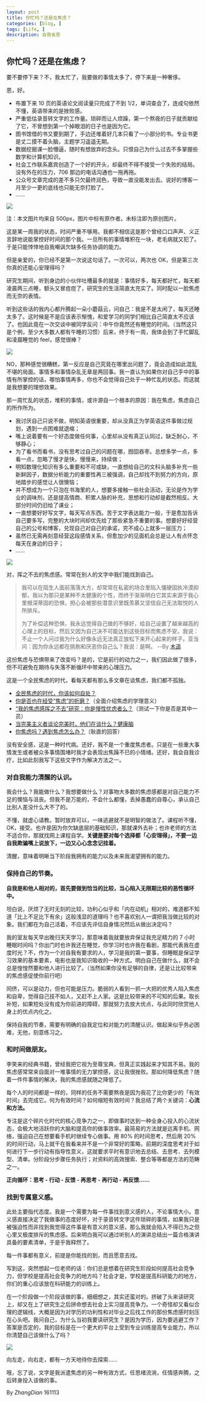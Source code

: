 ```yaml
---
layout: post
title: 你忙吗？还是在焦虑？
categories: [blog, ]
tags: [Life, ]
description: 自我省思
---
```


## 你忙吗？还是在焦虑？

要不要停下来？不，我太忙了，我要做的事情太多了，停下来是一种奢侈。

恩，好。

- 布置下来 10 页的英语论文阅读量只完成了不到 1/2，单词查会了，连成句依然不懂，英语带来的是挫败感。
- 严重低估录音转文字的工作量。琐碎而让人烦躁，第一个熬夜的日子就贡献给了它，不曾想到第一个掉眼泪的日子也是因为它。
- 图书馆借的书又要到期了，手边还堆着好几本只看了一小部分的书。专业书更是丈二摸不着头脑，主题学习遥遥无期。
- 数据挖掘课一脸懵逼，随时有想放弃的念头。只恨自己为什么过去不多掌握些数学和计算机知识。
- 社会工作联系嘉宾创造了一个好的开头，却最终不得不接受一个失败的结局。没有外在的压力，706 那边的电话沟通也一拖再拖。
- 公众号文章完成的差不多只欠最终润色，导致一直没能发出去。说好的博客一月至少一更的底线也只能无奈打脸了。
- ……

![](http://ww3.sinaimg.cn/large/65e4f1e6jw1f9qaxzpad6j20jz0f0gnd.jpg)

注：本文图片均来自 500px，图片中标有原作者。未标注即为原创图片。

这是某一周我的状态，时间严重不够用。我都不相信这是那个曾经口口声声、义正言辞地说能掌控好时间的那个我。一旦所有的事情堆积在一块，老毛病就又犯了。于是只能悻悻地自我嘲讽欠缺多任务协调的能力。

但是亲爱的，你已经不是第一次说这句话了。一次可以，两次也 OK，但是第三次你真的还能心安理得吗？

研究生期间，听到身边的小伙伴吐槽最多的就是：事情好多，每天都好忙，每天都凌晨两三点睡，额头又冒痘痘了，研究生的生活简直太充实了。同时配以一脸焦虑而无奈的表情。

听到这些话的我内心都升腾起一朵小蘑菇云，问自己：我是不是太闲了，每天还睡太多了。这时候是不是应该表示惭愧，和爱学习的同学们相比自己简直太不应该了。也因此竟在一次交谈中被同学反问：中午你竟然还有睡觉的时间。（当然这只是个例，至少大多数人都有午睡的习惯）后来，终于有一周，我体会到了手忙脚乱和凌晨睡觉的 feel，感觉很棒？

![](http://ww2.sinaimg.cn/large/65e4f1e6jw1f9qb4keyl9j20nj0f0dhf.jpg)

NO，那种感觉很糟糕，第一反应是自己究竟在哪里出问题了，竟会造成如此混乱不堪的局面。事情多和事情杂乱无章是两回事。我一直认为如果你对自己手中的事情有所掌控的话，哪怕事情再多，你也不会觉得自己处于一种忙乱的状态。而这就是我想要的理想效果。

那一周忙乱的状态，堆积的事情，或许源自一个根本的原因：我在焦虑，焦虑自己的所作所为。

- 我讨厌自己只说不做，明知英语很重要，却从没真正为学英语这件事做过规划，遇到一点困难就退缩；
- 嘴上说着要有一个好态度做任何事，心里却从没有真正认同过，缺乏耐心，不够静心；
- 为了看书而看书，没有思考过自己的问题在哪，囫囵吞枣。总想多学一点，多看一点，忽略了慢才是快，慢慢来，持续做；
- 明知数理化知识有多么重要和不可或缺，一直想给自己的文科头脑多补充一些新鲜因子，数据分析能力的重要性再三被强调，自己却找不到努力的方向，原地踏步的感觉让人很懊恼；
- 并不想成为一个只泡在书海里的人，想要多接触一些社会活动，无论是作为学业的调味剂，还是提高情商、积累人脉的补充，思想和行动却是截然相反。大部分时间仍旧给了课业；
- 一直想要好好写文字，每天写点东西。苦于文字表达能力一般，于是愈加告诉自己要多写，完整的大块时间却优先给了那些紧急不重要的事。想要好好经营自己的公号和博客，兑现自己对自己的承诺，完不成心上就多一层压力；
- 虽然已无需再刻意经营这段感情关系，但愈加少的见面机会总是让人有点怀念每天在身边的日子；
- ……

![](http://ww3.sinaimg.cn/large/65e4f1e6jw1f9qb91dfg0j20kc0f4tbf.jpg)
	
对，挥之不去的焦虑感。常常在别人的文字中我们能找到自己。

> 我可以在陌生人面前落落大方，却常常在私密的场合里陷入僵硬固执冷漠抑郁，我以为那只是某种不太健康的个性，而终于渐渐明白它其实来源于我心里根深蒂固的恐惧，担心会被那些潜意识里既羡慕又坚信自己无法取悦的人所排斥。
> 
> 为了补偿这种恐惧，我永远觉得自己做的不够好，给自己设置了越来越高的心理上的目标，然后又因为自己决不可能达到这些目标而焦虑不安。我说：不止一个人问过我为什么好像永远无法真正放松下来开心起来的样子。亚当问：因为你永远都在挑剔和厌恶你自己么？我说：是啊。  --By [木遥](https://mp.weixin.qq.com/s?__biz=MzI0NzEyMjIyOQ%3D%3D&mid=2650483148&idx=1&sn=3c57b3eeb25e3770f1d4e1cbd4358489&scene=4&ascene=3&abtest_cookie=AQABAAkAAQDKhR4AAAA%3D&fontScale=100&#wechat_redirect)

这份焦虑与恐惧带来了改变吗？是的，它是前行的动力之一，我们因此做了很多，但不可避免在期待与失落不断循环中带来的心理压力。

这是一个全民焦虑的时代，看每天都有那么多文章在谈焦虑，我们都不孤独。

- [全民焦虑的时代，你该如何自处？](http://mp.weixin.qq.com/s?__biz=MzI5MjMyNjk2Mg==&mid=2247485730&idx=1&sn=0e00b9c5e03909f1dbe1953fdd1b6d34&chksm=ec02527fdb75db694f2bd025478df9d15041cc8ed4d1206afc8ba410a6f05f81942cec7c307c&mpshare=1&scene=1&srcid=1108WQbboubnr21BUlLN4VIb#rd)
- [你是否也在经受“焦虑”的折磨？](http://mp.weixin.qq.com/s?__biz=MjM5NTUxOTc4Mw==&mid=2650455292&idx=1&sn=74f2184ea0364a3f7b5e882783e02f09&chksm=bef950b4898ed9a26680d7d38b3d1548c1380b9878fd1dbdebd80d723fc9e283732f3582eaa1&mpshare=1&scene=1&srcid=1107dKWR8MKoY0qgQkZVlhje#rd)（全面介绍焦虑的学理意义）
- [“我的焦虑感挥之不去”研究：你是慢性忧虑者么？](http://urlc.cn/SCwQV0)（测试一下你是否是其中一员）
- [当完美主义者谈论完美时，他们在谈什么？健康脑](http://urlc.cn/7BxR50)
- [你焦虑吗？遇到焦虑怎么办？](http://mp.weixin.qq.com/s?__biz=MzIzMTUyOTY3NA==&mid=2247484252&idx=1&sn=976df87430e201b4f137165789ef7fa1&chksm=e8a38ef9dfd407ef5cd7b0add8b1710850ff47d5b89d287f45e753c8fafb803a969961f9565f&mpshare=1&scene=1&srcid=1109ExNp747UJeOeUOFuyofH#rd)（耿直的回答）

没有安全感，这是一种时代病。还好，我不是一个重度焦虑者。只是在一些重大事情发生或者被众多事情围堵时我才会表现出焦躁不已的小情绪。还好，我会自我诊疗，比如此刻我写下这些文字作为解决方法之一。

### 对自我能力清醒的认识。

我会什么？我能做什么？我想要做什么？对事物大多数的焦虑感都是对自己能力不足的懊恼与沮丧。但我不是万能的，不会什么都懂，丢掉愚蠢的自尊心，承认自己比别人差没什么大不了的。
	
不懂，就虚心请教。暂时放弃可以，一味逃避就不是明智的做法了。课程听不懂，OK，接受。也许是因为你欠缺底层的基础知识，那就课外去补；也许老师的方法不适合你，那就找网上课程自学。**关键是要对每个选择都「心安理得」，不要一边自我欺骗嘴上说放下，一边又心心念念记挂着。**
	
清醒，意味着明晰当下阶段我拥有的能力以及未来我渴望拥有的能力。

### 保持自己的节奏。

**自我是和他人相对的，首先要做到恰当的比较，当心陷入无限期比较的恶性循环中。**
	
坦白说，厌烦了无时无刻的比较，功利心似乎和「内在动机」相对的，难道都不知道「比上不足比下有余」这般浅显的道理吗？也不喜欢别人一谓把我当做比较的对象。我们都在为自己活着，不应该先评估自身情况然后从做出决定吗？
	
我的室友每天早出晚归天天学习，那意味着我就要放弃保证我充足精力的 7 小时睡眠时间吗？你出门时也许我还在睡觉，你学习时也许我在看剧，那能代表我在虚度时光？不，作为一个对自我有要求的人，学习是我的第一要事，但睡眠是保证学习效果的基本要素，电影也是我知识吸收的一种方式。明白自己在做什么，就不会总是惶惶然要和他人进行比较了。（当然如果你没有足够的自律，还是让比较带来的焦虑感促使你前行吧）
	
同侪，可以是动力，但也可能是压力。脆弱的人看到一抓一大把的优秀人陷入焦虑和自卑，觉得自己技不如人，又赶不上人家。这是比较带来的不可知的后果。取长补短，如果短处没有成为你前进的障碍，那就努力去放大优点，与此同时欣赏他人身上的优点内化之。
	
保持自我的节奏，需要有明确的自我定位和对能力的清醒认识。做起来似乎务必困难，无他，刻意练习之。

### 和时间做朋友。

李笑来的经典书籍，曾经我把它视为至尊宝典，但真正实践起来才知其不易。我的焦虑感常常来自面对一堆事情的无力掌控感，这让我很挫败。那如何降低焦虑？随着一件件事情的解决，我的焦虑感就随之降低了。
	
每个人的时间都是一样的，同样的任务不需要熬夜是因为我花了比你更少的「有效时间」去完成它。何为有效时间？如何缩短有效时间？我总结了两个关键词：**心流和方法。**
	
	
专注是这个碎片化时代的核心竞争力之一，即做事时达到一种全身心投入的心流状态，会极大地活跃你的大脑和提高你的做事效率。最简易的方法就是远离手机、网络，强迫自己在想要看手机时继续专心做事。用 80% 的时间思考，然后用 20% 的时间行动，马上就干在我看来并不是一个非常好的策略，前期的深度思考对于如何进行下一步行动有指导性意义，这就要求平时有意识地去总结、去思考、去列模型、清单。分阶段分步骤任务执行；对资料的高效搜索、整合等等都是方法的范畴之一。
	
**正向循环：思考 - 行动 - 反馈 - 再思考 - 再行动 - 再反馈……**

### 找到专属意义感。

此处主要指代态度。我是一个需要为每一件事找到意义感的人，不论事情大小。意义感直接决定了我做事的态度好坏，对于录音转文字这件琐碎的事情，如果我只是被强迫性而非找到我觉得这件事是有意义的意义感，那么我就会陷入不得已为之但心里又极度排斥的焦虑感。后来明白我可以通过听别人的演讲总结出一篇合格演讲具备的要素清单，于是乎我释然了。
	
每一件事都有意义，前提是你能找的到，而且愿意去找。

写到这，突然想起一位老师的话：你们总是想着在研究生阶段如何提高社会竞争力，但学校是提高社会竞争力的地方吗？社会才是，学校是提高科研能力的地方，你们的重心应该放在科研能力的训练上。

在一个阶段做一个阶段该做的事，细细想之，其实还蛮对的。挤破了头来读研究上，却又在上了研究生之后拼命想去社会上实习提高竞争力。一个奇怪却又看似合理的逻辑线，大概是因为对学历的功利性和对毕业之后找工作的那份焦虑感时刻压在心头吧。我问自己，为什么当初我要读研究生？是因为学历，因为要逃避工作？答案是否定的，我的目标是在一个更大的平台上受到专业训练提高专业能力，所以你清楚自己该做什么了吗？

![](http://ww1.sinaimg.cn/large/65e4f1e6jw1f9qbd8wy5kj20zk0zkn45.jpg)

向左走，向右走，都有一方天地待你去探索……

哦，忘了说，文字是我派遣焦虑的另一种有效方式，任思绪流淌，任情感奔腾，之后转身投入该做的事。

By *ZhangDian* 161113

